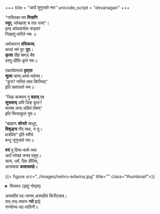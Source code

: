 +++
title = "आर्यं जुगुप्सते नमः"
unicode_script = "devanagari"
+++


"नास्तिका मम **मित्राणि  
स्युर्**, म्लेच्छाश् च ततः परम्"।  
इत्य् अपेक्ष्यार्यता-शङ्कां  
निखातुं त्वरिते नमः ॥

धर्माचारान् **परित्यज्य**,  
काव्यं नर्म पुरः **पुरः**।  
**कृत्वा** तीव्रं श्रमञ् चैव  
दस्यु-प्रीति-कृते नमः॥

राक्षसोपप्लवं **दृष्ट्वा**  
**श्रुत्वा** चाप्य् अर्घ्य-मर्दनम्।  
"कुत्र? नास्ति तथा किञ्चिद्"  
इति ख्यापयते नमः॥

"धिक् कस्मान् नु **वदत्य्** एष  
**सूचयत्य्** अपि धिक् कुतः?  
सत्यम् अप्य् अप्रियं तेषाम्"   
इति चिन्ताकुलं नुमः॥

"ब्राह्मणः **शोभते** साधुर्,  
**विशृङ्गा** गौर् यथा, न तु।  
क्षत्रोपेत" इति स्वीयं   
बन्धुं जुगुप्सते नमः॥

**वयं** तु दिव्य-वर्त्म-स्था  
आर्यं म्लेच्छं जनम् पशुम्।  
सत्यं, धर्मं, दिवः प्रीतिम्,  
अत्यक्त्वा **काशयामहे**॥


{{< figure src="../images/nehru-edwina.jpg" title="" class="thumbnail">}}

<details><summary>विस्तारः (द्रष्टुं नोद्यम्)</summary>

- विषयः - आर्यत्वं आर्यैस् सह सम्बन्धं च जुगुप्सन्ते ये "तटस्थ"जनाः (ie sickular)। 
- स्थूलाक्षराणि पुनःपठनय् इष्टपद्यप्राप्तौ स्वसौकर्याय।
</details>

अस्मदीयं पद-त्राणम्
अस्मदीयं किरीटकम्।  
तत्-तत्-स्थान-**गते** हृद्ये  
नान्योन्य-पद-पातिनी॥


